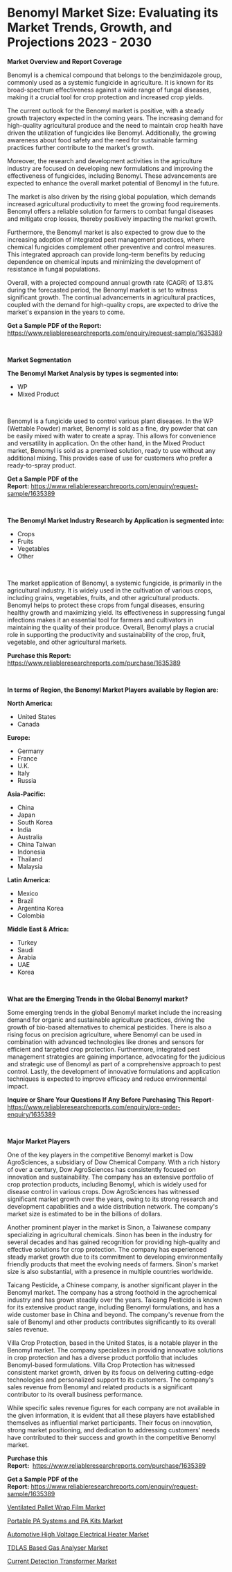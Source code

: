 <p><h1>Benomyl Market Size: Evaluating its Market Trends, Growth, and Projections 2023 - 2030</h1></p><p><strong>Market Overview and Report Coverage</strong></p>
<p><p>Benomyl is a chemical compound that belongs to the benzimidazole group, commonly used as a systemic fungicide in agriculture. It is known for its broad-spectrum effectiveness against a wide range of fungal diseases, making it a crucial tool for crop protection and increased crop yields.</p><p>The current outlook for the Benomyl market is positive, with a steady growth trajectory expected in the coming years. The increasing demand for high-quality agricultural produce and the need to maintain crop health have driven the utilization of fungicides like Benomyl. Additionally, the growing awareness about food safety and the need for sustainable farming practices further contribute to the market's growth.</p><p>Moreover, the research and development activities in the agriculture industry are focused on developing new formulations and improving the effectiveness of fungicides, including Benomyl. These advancements are expected to enhance the overall market potential of Benomyl in the future.</p><p>The market is also driven by the rising global population, which demands increased agricultural productivity to meet the growing food requirements. Benomyl offers a reliable solution for farmers to combat fungal diseases and mitigate crop losses, thereby positively impacting the market growth.</p><p>Furthermore, the Benomyl market is also expected to grow due to the increasing adoption of integrated pest management practices, where chemical fungicides complement other preventive and control measures. This integrated approach can provide long-term benefits by reducing dependence on chemical inputs and minimizing the development of resistance in fungal populations.</p><p>Overall, with a projected compound annual growth rate (CAGR) of 13.8% during the forecasted period, the Benomyl market is set to witness significant growth. The continual advancements in agricultural practices, coupled with the demand for high-quality crops, are expected to drive the market's expansion in the years to come.</p></p>
<p><strong>Get a Sample PDF of the Report:</strong> <a href="https://www.reliableresearchreports.com/enquiry/request-sample/1635389">https://www.reliableresearchreports.com/enquiry/request-sample/1635389</a></p>
<p>&nbsp;</p>
<p><strong>Market Segmentation</strong></p>
<p><strong>The Benomyl Market Analysis by types is segmented into:</strong></p>
<p><ul><li>WP</li><li>Mixed Product</li></ul></p>
<p>&nbsp;</p>
<p><p>Benomyl is a fungicide used to control various plant diseases. In the WP (Wettable Powder) market, Benomyl is sold as a fine, dry powder that can be easily mixed with water to create a spray. This allows for convenience and versatility in application. On the other hand, in the Mixed Product market, Benomyl is sold as a premixed solution, ready to use without any additional mixing. This provides ease of use for customers who prefer a ready-to-spray product.</p></p>
<p><strong>Get a Sample PDF of the Report:</strong>&nbsp;<a href="https://www.reliableresearchreports.com/enquiry/request-sample/1635389">https://www.reliableresearchreports.com/enquiry/request-sample/1635389</a></p>
<p>&nbsp;</p>
<p><strong>The Benomyl Market Industry Research by Application is segmented into:</strong></p>
<p><ul><li>Crops</li><li>Fruits</li><li>Vegetables</li><li>Other</li></ul></p>
<p>&nbsp;</p>
<p><p>The market application of Benomyl, a systemic fungicide, is primarily in the agricultural industry. It is widely used in the cultivation of various crops, including grains, vegetables, fruits, and other agricultural products. Benomyl helps to protect these crops from fungal diseases, ensuring healthy growth and maximizing yield. Its effectiveness in suppressing fungal infections makes it an essential tool for farmers and cultivators in maintaining the quality of their produce. Overall, Benomyl plays a crucial role in supporting the productivity and sustainability of the crop, fruit, vegetable, and other agricultural markets.</p></p>
<p><strong>Purchase this Report:</strong>&nbsp; <a href="https://www.reliableresearchreports.com/purchase/1635389">https://www.reliableresearchreports.com/purchase/1635389</a></p>
<p>&nbsp;</p>
<p><strong>In terms of Region, the Benomyl Market Players available by Region are:</strong></p>
<p>
    <p> <strong> North America: </strong>
        <ul>
            <li>United States</li>
            <li>Canada</li>
        </ul>
        </p> 
    <p> <strong> Europe: </strong>
        <ul>
            <li>Germany</li>
            <li>France</li>
            <li>U.K.</li>
            <li>Italy</li>
            <li>Russia</li>
        </ul>
        </p> 
    <p> <strong> Asia-Pacific: </strong>
        <ul>
            <li>China</li>
            <li>Japan</li>
            <li>South Korea</li>
            <li>India</li>
            <li>Australia</li>
            <li>China Taiwan</li>
            <li>Indonesia</li>
            <li>Thailand</li>
            <li>Malaysia</li>
        </ul>
        </p> 
    <p> <strong> Latin America: </strong>
        <ul>
            <li>Mexico</li>
            <li>Brazil</li>
            <li>Argentina Korea</li>
            <li>Colombia</li>
        </ul>
        </p> 
    <p> <strong> Middle East & Africa: </strong>
        <ul>
            <li>Turkey</li>
            <li>Saudi</li>
            <li>Arabia</li>
            <li>UAE</li>
            <li>Korea</li>
        </ul>
    </p>
    </p>
<p>&nbsp;</p>
<p><strong>What are the Emerging Trends in the Global Benomyl market?</strong></p>
<p><p>Some emerging trends in the global Benomyl market include the increasing demand for organic and sustainable agriculture practices, driving the growth of bio-based alternatives to chemical pesticides. There is also a rising focus on precision agriculture, where Benomyl can be used in combination with advanced technologies like drones and sensors for efficient and targeted crop protection. Furthermore, integrated pest management strategies are gaining importance, advocating for the judicious and strategic use of Benomyl as part of a comprehensive approach to pest control. Lastly, the development of innovative formulations and application techniques is expected to improve efficacy and reduce environmental impact.</p></p>
<p><strong>Inquire or Share Your Questions If Any Before Purchasing This Report</strong>- <a href="https://www.reliableresearchreports.com/enquiry/pre-order-enquiry/1635389">https://www.reliableresearchreports.com/enquiry/pre-order-enquiry/1635389</a></p>
<p>&nbsp;</p>
<p><strong>Major Market Players</strong></p>
<p><p>One of the key players in the competitive Benomyl market is Dow AgroSciences, a subsidiary of Dow Chemical Company. With a rich history of over a century, Dow AgroSciences has consistently focused on innovation and sustainability. The company has an extensive portfolio of crop protection products, including Benomyl, which is widely used for disease control in various crops. Dow AgroSciences has witnessed significant market growth over the years, owing to its strong research and development capabilities and a wide distribution network. The company's market size is estimated to be in the billions of dollars.</p><p>Another prominent player in the market is Sinon, a Taiwanese company specializing in agricultural chemicals. Sinon has been in the industry for several decades and has gained recognition for providing high-quality and effective solutions for crop protection. The company has experienced steady market growth due to its commitment to developing environmentally friendly products that meet the evolving needs of farmers. Sinon's market size is also substantial, with a presence in multiple countries worldwide.</p><p>Taicang Pesticide, a Chinese company, is another significant player in the Benomyl market. The company has a strong foothold in the agrochemical industry and has grown steadily over the years. Taicang Pesticide is known for its extensive product range, including Benomyl formulations, and has a wide customer base in China and beyond. The company's revenue from the sale of Benomyl and other products contributes significantly to its overall sales revenue.</p><p>Villa Crop Protection, based in the United States, is a notable player in the Benomyl market. The company specializes in providing innovative solutions in crop protection and has a diverse product portfolio that includes Benomyl-based formulations. Villa Crop Protection has witnessed consistent market growth, driven by its focus on delivering cutting-edge technologies and personalized support to its customers. The company's sales revenue from Benomyl and related products is a significant contributor to its overall business performance.</p><p>While specific sales revenue figures for each company are not available in the given information, it is evident that all these players have established themselves as influential market participants. Their focus on innovation, strong market positioning, and dedication to addressing customers' needs have contributed to their success and growth in the competitive Benomyl market.</p></p>
<p><strong>Purchase this Report:</strong>&nbsp;&nbsp;<a href="https://www.reliableresearchreports.com/purchase/1635389">https://www.reliableresearchreports.com/purchase/1635389</a></p>
<p></p>
<p><strong>Get a Sample PDF of the Report:</strong>&nbsp;<a href="https://www.reliableresearchreports.com/enquiry/request-sample/1635389">https://www.reliableresearchreports.com/enquiry/request-sample/1635389</a></p>
<p><p><a href="https://medium.com/@roscoemayer1990/ventilated-pallet-wrap-film-market-insight-market-trends-growth-forecasted-from-2023-to-2030-4d66f3de5d07">Ventilated Pallet Wrap Film Market</a></p><p><a href="https://medium.com/@noemiharvey05/portable-pa-systems-and-pa-kits-market-size-reveals-the-best-marketing-channels-in-global-industry-40e1f1cb37c4">Portable PA Systems and PA Kits Market</a></p><p><a href="https://medium.com/@malliefeest1955/automotive-high-voltage-electrical-heater-market-report-reveals-the-latest-trends-and-growth-4ad6209118f1">Automotive High Voltage Electrical Heater Market</a></p><p><a href="https://medium.com/@lloydgrimes52/decoding-tdlas-based-gas-analyser-market-metrics-market-share-trends-and-growth-patterns-93c3ed516564">TDLAS Based Gas Analyser Market</a></p><p><a href="https://medium.com/@adolfoadams1988/current-detection-transformer-market-report-reveals-the-latest-trends-and-growth-opportunities-of-694bcf2e4f69">Current Detection Transformer Market</a></p></p>